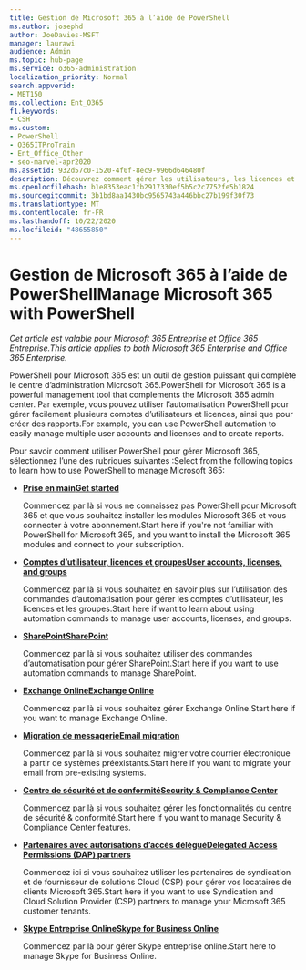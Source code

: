 ```yaml
---
title: Gestion de Microsoft 365 à l’aide de PowerShell
ms.author: josephd
author: JoeDavies-MSFT
manager: laurawi
audience: Admin
ms.topic: hub-page
ms.service: o365-administration
localization_priority: Normal
search.appverid:
- MET150
ms.collection: Ent_O365
f1.keywords:
- CSH
ms.custom:
- PowerShell
- O365ITProTrain
- Ent_Office_Other
- seo-marvel-apr2020
ms.assetid: 932d57c0-1520-4f0f-8ec9-9966d646480f
description: Découvrez comment gérer les utilisateurs, les licences et les applications 365 Microsoft 365 avec PowerShell.
ms.openlocfilehash: b1e8353eac1fb2917330ef5b5c2c7752fe5b1824
ms.sourcegitcommit: 3b1bd8aa1430bc9565743a446bbc27b199f30f73
ms.translationtype: MT
ms.contentlocale: fr-FR
ms.lasthandoff: 10/22/2020
ms.locfileid: "48655850"
---
```

# <a name="manage-microsoft-365-with-powershell"></a><span data-ttu-id="cb2c2-103">Gestion de Microsoft 365 à l’aide de PowerShell</span><span class="sxs-lookup"><span data-stu-id="cb2c2-103">Manage Microsoft 365 with PowerShell</span></span>

<span data-ttu-id="cb2c2-104">*Cet article est valable pour Microsoft 365 Entreprise et Office 365 Entreprise.*</span><span class="sxs-lookup"><span data-stu-id="cb2c2-104">*This article applies to both Microsoft 365 Enterprise and Office 365 Enterprise.*</span></span>

<span data-ttu-id="cb2c2-105">PowerShell pour Microsoft 365 est un outil de gestion puissant qui complète le centre d’administration Microsoft 365.</span><span class="sxs-lookup"><span data-stu-id="cb2c2-105">PowerShell for Microsoft 365 is a powerful management tool that complements the Microsoft 365 admin center.</span></span> <span data-ttu-id="cb2c2-106">Par exemple, vous pouvez utiliser l’automatisation PowerShell pour gérer facilement plusieurs comptes d’utilisateurs et licences, ainsi que pour créer des rapports.</span><span class="sxs-lookup"><span data-stu-id="cb2c2-106">For example, you can use PowerShell automation to easily manage multiple user accounts and licenses and to create reports.</span></span>

<span data-ttu-id="cb2c2-107">Pour savoir comment utiliser PowerShell pour gérer Microsoft 365, sélectionnez l’une des rubriques suivantes :</span><span class="sxs-lookup"><span data-stu-id="cb2c2-107">Select from the following topics to learn how to use PowerShell to manage Microsoft 365:</span></span>
  
- [<span data-ttu-id="cb2c2-108">**Prise en main**</span><span class="sxs-lookup"><span data-stu-id="cb2c2-108">**Get started**</span></span>](getting-started-with-microsoft-365-powershell.md)

    <span data-ttu-id="cb2c2-109">Commencez par là si vous ne connaissez pas PowerShell pour Microsoft 365 et que vous souhaitez installer les modules Microsoft 365 et vous connecter à votre abonnement.</span><span class="sxs-lookup"><span data-stu-id="cb2c2-109">Start here if you're not familiar with PowerShell for Microsoft 365, and you want to install the Microsoft 365 modules and connect to your subscription.</span></span>

- [<span data-ttu-id="cb2c2-110">**Comptes d’utilisateur, licences et groupes**</span><span class="sxs-lookup"><span data-stu-id="cb2c2-110">**User accounts, licenses, and groups**</span></span>](manage-user-accounts-and-licenses-with-microsoft-365-powershell.md)

    <span data-ttu-id="cb2c2-111">Commencez par là si vous souhaitez en savoir plus sur l’utilisation des commandes d’automatisation pour gérer les comptes d’utilisateur, les licences et les groupes.</span><span class="sxs-lookup"><span data-stu-id="cb2c2-111">Start here if want to learn about using automation commands to manage user accounts, licenses, and groups.</span></span>

- [<span data-ttu-id="cb2c2-112">**SharePoint**</span><span class="sxs-lookup"><span data-stu-id="cb2c2-112">**SharePoint**</span></span>](manage-sharepoint-online-with-microsoft-365-powershell.md)

    <span data-ttu-id="cb2c2-113">Commencez par là si vous souhaitez utiliser des commandes d’automatisation pour gérer SharePoint.</span><span class="sxs-lookup"><span data-stu-id="cb2c2-113">Start here if you want to use automation commands to manage SharePoint.</span></span>

- [<span data-ttu-id="cb2c2-114">**Exchange Online**</span><span class="sxs-lookup"><span data-stu-id="cb2c2-114">**Exchange Online**</span></span>](https://docs.microsoft.com/powershell/exchange/exchange-online-powershell)

    <span data-ttu-id="cb2c2-115">Commencez par là si vous souhaitez gérer Exchange Online.</span><span class="sxs-lookup"><span data-stu-id="cb2c2-115">Start here if you want to manage Exchange Online.</span></span>

- [<span data-ttu-id="cb2c2-116">**Migration de messagerie**</span><span class="sxs-lookup"><span data-stu-id="cb2c2-116">**Email migration**</span></span>](use-powershell-for-email-migration-to-microsoft-365.md)

    <span data-ttu-id="cb2c2-117">Commencez par là si vous souhaitez migrer votre courrier électronique à partir de systèmes préexistants.</span><span class="sxs-lookup"><span data-stu-id="cb2c2-117">Start here if you want to migrate your email from pre-existing systems.</span></span>

- [<span data-ttu-id="cb2c2-118">**Centre de sécurité et de conformité**</span><span class="sxs-lookup"><span data-stu-id="cb2c2-118">**Security & Compliance Center**</span></span>](https://docs.microsoft.com/powershell/exchange/scc-powershell)

    <span data-ttu-id="cb2c2-119">Commencez par là si vous souhaitez gérer les fonctionnalités du centre de sécurité & conformité.</span><span class="sxs-lookup"><span data-stu-id="cb2c2-119">Start here if you want to manage Security & Compliance Center features.</span></span>

- [<span data-ttu-id="cb2c2-120">**Partenaires avec autorisations d’accès délégué**</span><span class="sxs-lookup"><span data-stu-id="cb2c2-120">**Delegated Access Permissions (DAP) partners**</span></span>](manage-microsoft-365-with-windows-powershell-for-delegated-access-permissions-dap-p.md)

    <span data-ttu-id="cb2c2-121">Commencez ici si vous souhaitez utiliser les partenaires de syndication et de fournisseur de solutions Cloud (CSP) pour gérer vos locataires de clients Microsoft 365.</span><span class="sxs-lookup"><span data-stu-id="cb2c2-121">Start here if you want to use Syndication and Cloud Solution Provider (CSP) partners to manage your Microsoft 365 customer tenants.</span></span>

- [<span data-ttu-id="cb2c2-122">**Skype Entreprise Online**</span><span class="sxs-lookup"><span data-stu-id="cb2c2-122">**Skype for Business Online**</span></span>](manage-skype-for-business-online-with-microsoft-365-powershell.md)

    <span data-ttu-id="cb2c2-123">Commencez par là pour gérer Skype entreprise online.</span><span class="sxs-lookup"><span data-stu-id="cb2c2-123">Start here to manage Skype for Business Online.</span></span>
